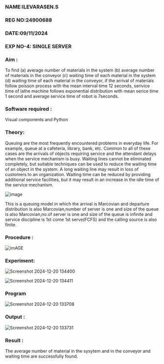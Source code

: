 ### NAME:ILEVARASEN.S

### REG NO:24900688

### DATE:09/11/2024

### EXP NO-4: SINGLE SERVER
### Aim :
To find (a) average number of materials in the system (b) average number of materials in the conveyor (c) waiting time of each material in the system (d) waiting time of each material in the conveyor, if the arrival  of materials follow poisson process with the mean interval time 12 seconds, serivice time of lathe machine follows exponential distribution with mean serice time 1 second and average service time of robot is 7seconds.

### Software required :
Visual components and Python

### Theory:
Queuing are the most frequently encountered problems in everyday life. For example, queue at a cafeteria, library, bank, etc. Common to all of these cases are the arrivals of objects requiring service and the attendant delays when the service mechanism is busy. Waiting lines cannot be eliminated completely, but suitable techniques can be used to reduce the waiting time of an object in the system. A long waiting line may result in loss of customers to an organization. Waiting time can be reduced by providing additional service facilities, but it may result in an increase in the idle time of the service mechanism.

![image](1.png)

This is a queuing model in which the arrival is Marcovian and departure distribution is also Marcovian,number of server is one and size of the queue is also Marcovian,no.of server is one and size of the queue is infinite and service discipline is 1st come 1st serve(FCFS) and the calling source is also finite.

### Procedure :

![imAGE](2.png)



### Experiment:
![Screenshot 2024-12-20 134400](https://github.com/user-attachments/assets/3f8ff8d4-c126-4852-a802-148cd761ad3f)

![Screenshot 2024-12-20 134411](https://github.com/user-attachments/assets/6c5a4fe4-505f-4318-8ece-3818758f037a)

 
### Program
![Screenshot 2024-12-20 133708](https://github.com/user-attachments/assets/df3c246c-abed-4705-a007-f5b212540f19)

### Output :
![Screenshot 2024-12-20 133731](https://github.com/user-attachments/assets/4e078a33-8f3d-4f54-b414-80f2b4dc4b0b)

### Result :
The average number of material in the sysytem and in the conveyor and waiting time are successfully found.

